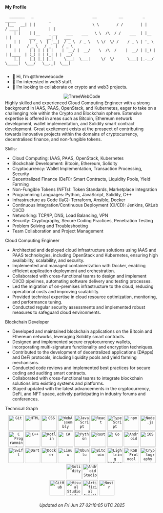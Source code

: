 **My Profile**

```
  _______   _                           __          __         _        _____               _        
 |__   __| | |                          \ \        / /        | |      / ____|             | |       
    | |    | |__    _ __    ___    ___   \ \  /\  / /    ___  | |__   | |        ___     __| |   ___ 
    | |    | '_ \  | '__|  / _ \  / _ \   \ \/  \/ /    / _ \ | '_ \  | |       / _ \   / _` |  / _ \
    | |    | | | | | |    |  __/ |  __/    \  /\  /    |  __/ | |_) | | |____  | (_) | | (_| | |  __/
    |_|    |_| |_| |_|     \___|  \___|     \/  \/      \___| |_.__/   \_____|  \___/   \__,_|  \___|
                                                                                                     
```

- 👋 Hi, I’m @threewebcode
- 👀 I’m interested in web3 stuff.
- 💞️ I’m looking to collaborate on crypto and web3 projects.

<p align="center" style="margin-bottom:-5px;">
    <img src="https://readme-typing-svg.demolab.com/?lines=FOCUS+ON+CLOUD+AI+AND+CRYPTO&font=Fira%20Code&center=true&width=420&height=50&duration=4000&pause=1000&color=051015&weight=600&size=24&vCenter=true" alt="ThreeWebCode" style="margin-bottom:-5px;" />
</p>

Highly skilled and experienced Cloud Computing Engineer with a strong background in IAAS, PAAS, OpenStack, and Kubernetes, eager to take on a challenging role within the Crypto and Blockchain sphere. Extensive expertise is offered in areas such as Bitcoin, Ethereum network development, wallet implementation, and Solidity smart contract development. Great excitement exists at the prospect of contributing towards innovative projects within the domains of cryptocurrency, decentralised finance, and non-fungible tokens.

Skills:
- Cloud Computing: IAAS, PAAS, OpenStack, Kubernetes
- Blockchain Development: Bitcoin, Ethereum, Solidity
- Cryptocurrency: Wallet Implementation, Transaction Processing, Security
- Decentralized Finance (DeFi): Smart Contracts, Liquidity Pools, Yield Farming
- Non-Fungible Tokens (NFTs): Token Standards, Marketplace Integration
- Programming Languages: Python, JavaScript, Solidity, C++
- Infrastructure as Code (IaC): Terraform, Ansible, Docker
- Continuous Integration/Continuous Deployment (CI/CD): Jenkins, GitLab CI/CD
- Networking: TCP/IP, DNS, Load Balancing, VPN
- Security: Cryptography, Secure Coding Practices, Penetration Testing
- Problem Solving and Troubleshooting
- Team Collaboration and Project Management

Cloud Computing Engineer

- Architected and deployed cloud infrastructure solutions using IAAS and PAAS technologies, including OpenStack and Kubernetes, ensuring high availability, scalability, and security.
- Implemented and managed containerization with Docker, enabling efficient application deployment and orchestration.
- Collaborated with cross-functional teams to design and implement CI/CD pipelines, automating software delivery and testing processes.
- Led the migration of on-premises infrastructure to the cloud, reducing operational costs and improving scalability.
- Provided technical expertise in cloud resource optimization, monitoring, and performance tuning.
- Conducted regular security assessments and implemented robust measures to safeguard cloud environments.

Blockchain Developer

- Developed and maintained blockchain applications on the Bitcoin and Ethereum networks, leveraging Solidity smart contracts.
- Designed and implemented secure cryptocurrency wallets, incorporating multi-signature functionality and encryption techniques.
- Contributed to the development of decentralized applications (DApps) and DeFi protocols, including liquidity pools and yield farming mechanisms.
- Conducted code reviews and implemented best practices for secure coding and auditing smart contracts.
- Collaborated with cross-functional teams to integrate blockchain solutions into existing systems and platforms.
- Stayed updated with the latest advancements in the cryptocurrency, DeFi, and NFT space, actively participating in industry forums and conferences.

Technical Graph

<div align="center">
        <code><img width="50" src="https://user-images.githubusercontent.com/25181517/192108372-f71d70ac-7ae6-4c0d-8395-51d8870c2ef0.png" alt="Git" title="Git"/></code>
        <code><img width="50" src="https://user-images.githubusercontent.com/25181517/192158954-f88b5814-d510-4564-b285-dff7d6400dad.png" alt="HTML" title="HTML"/></code>
        <code><img width="50" src="https://user-images.githubusercontent.com/25181517/183898674-75a4a1b1-f960-4ea9-abcb-637170a00a75.png" alt="CSS" title="CSS"/></code>
        <code><img width="50" src="https://user-images.githubusercontent.com/25181517/188324036-d704ac9a-6e61-4722-b978-254b25b61bed.png" alt="WebAssembly" title="WebAssembly"/></code>
        <code><img width="50" src="https://user-images.githubusercontent.com/25181517/117447155-6a868a00-af3d-11eb-9cfe-245df15c9f3f.png" alt="JavaScript" title="JavaScript"/></code>
        <code><img width="50" src="https://user-images.githubusercontent.com/25181517/183897015-94a058a6-b86e-4e42-a37f-bf92061753e5.png" alt="React" title="React"/></code>
        <code><img width="50" src="https://user-images.githubusercontent.com/25181517/183890598-19a0ac2d-e88a-4005-a8df-1ee36782fde1.png" alt="TypeScript" title="TypeScript"/></code>
        <code><img width="50" src="https://user-images.githubusercontent.com/25181517/121401671-49102800-c959-11eb-9f6f-74d49a5e1774.png" alt="npm" title="npm"/></code>
        <code><img width="50" src="https://user-images.githubusercontent.com/25181517/183568594-85e280a7-0d7e-4d1a-9028-c8c2209e073c.png" alt="Node.js" title="Node.js"/></code>
        <code><img width="50" src="https://upload.wikimedia.org/wikipedia/commons/thumb/1/18/C_Programming_Language.svg/1853px-C_Programming_Language.svg.png" alt="C Programming Language" title="C Programming Language"/></code>
       <code><img width="50" src="https://user-images.githubusercontent.com/25181517/192106073-90fffafe-3562-4ff9-a37e-c77a2da0ff58.png" alt="C++" title="C++"/></code>
       <code><img width="50" src="https://user-images.githubusercontent.com/25181517/185062810-7ee0c3d2-17f2-4a98-9d8a-a9576947692b.png" alt="Kotlin" title="Kotlin"/></code>
        <code><img width="50" src="https://user-images.githubusercontent.com/25181517/121405384-444d7300-c95d-11eb-959f-913020d3bf90.png" alt="C#" title="C#"/></code>
        <code><img width="50" src="https://user-images.githubusercontent.com/25181517/183423507-c056a6f9-1ba8-4312-a350-19bcbc5a8697.png" alt="Python" title="Python"/></code>
        <code><img width="50" src="https://user-images.githubusercontent.com/25181517/192599922-3a8ceb1c-ff1d-40bc-b73c-99ea1182d8ad.png" alt="Rust" title="Rust"/></code>
        <code><img width="50" src="https://user-images.githubusercontent.com/25181517/192149581-88194d20-1a37-4be8-8801-5dc0017ffbbe.png" alt="Go" title="Go"/></code>
        <code><img width="50" src="https://user-images.githubusercontent.com/25181517/117269608-b7dcfb80-ae58-11eb-8e66-6cc8753553f0.png" alt="Android" title="Android"/></code>
        <code><img width="50" src="https://user-images.githubusercontent.com/25181517/121406611-a8246b80-c95e-11eb-9b11-b771486377f6.png" alt="iOS" title="iOS"/></code>
        <code><img width="50" src="https://user-images.githubusercontent.com/25181517/121406389-6267a300-c95e-11eb-8d67-f1e22afe8aea.png" alt="Swift" title="Swift"/></code>
        <code><img width="50" src="https://user-images.githubusercontent.com/25181517/186150304-1568ffdf-4c62-4bdc-9cf1-8d8efcea7c5b.png" alt="Dart" title="Dart"/></code>
        <code><img width="50" src="https://user-images.githubusercontent.com/25181517/117207330-263ba280-adf4-11eb-9b97-0ac5b40bc3be.png" alt="Docker" title="Docker"/></code>
        <code><img width="50" src="https://github.com/marwin1991/profile-technology-icons/assets/76662862/2481dc48-be6b-4ebb-9e8c-3b957efe69fa" alt="Linux" title="Linux"/></code>
        <code><img width="50" src="https://user-images.githubusercontent.com/25181517/186884153-99edc188-e4aa-4c84-91b0-e2df260ebc33.png" alt="Ubuntu" title="Ubuntu"/></code>
  <code><img width="50" src="https://upload.wikimedia.org/wikipedia/commons/thumb/4/46/Bitcoin.svg/2048px-Bitcoin.svg.png" alt="Bitcoin" title="Bitcoin"/></code>
 <code><img width="50" src="https://upload.wikimedia.org/wikipedia/commons/thumb/2/25/Bitcoin_lightning_logo.svg/1024px-Bitcoin_lightning_logo.svg.png" alt="Lightning Network" title="Lightning Network"/></code>
  <code><img width="50" src="https://miro.medium.com/v2/resize:fit:1200/0*MtBYi1QJlPB0hBJR.png" alt="RGB Protocol" title="RGB Protocol"/></code>
  <code><img width="50" src="https://www.shutterstock.com/image-vector/cryptography-icon-thin-linear-outline-600nw-2117361122.jpg" alt="Cryptography" title="Cryptography"/></code>
   <code><img width="50" src="https://docs.soliditylang.org/en/latest/_images/solidity_logo.svg" alt="Solidity" title="Solidity"/></code>
  <code><img width="50" src="https://user-images.githubusercontent.com/25181517/192108895-20dc3343-43e3-4a54-a90e-13a4abbc57b9.png" alt="Android Studio" title="Android Studio"/></code>
 <div align="center">
        <code><img width="50" src="https://user-images.githubusercontent.com/25181517/192108374-8da61ba1-99ec-41d7-80b8-fb2f7c0a4948.png" alt="GitHub" title="GitHub"/></code>
        <code><img width="50" src="https://user-images.githubusercontent.com/25181517/192108891-d86b6220-e232-423a-bf5f-90903e6887c3.png" alt="Visual Studio Code" title="Visual Studio Code"/></code>
    <code><img width="50" src="https://static.vecteezy.com/system/resources/thumbnails/010/518/719/small/artificial-intelligence-ai-processor-chip-icon-symbol-for-graphic-design-logo-website-social-media-mobile-app-ui-illustration-vector.jpg" alt="Artificial Intelligence" title="Artificial Intelligence"/></code>
    <code><img width="50" src="https://user-images.githubusercontent.com/99301796/223592277-34058d0e-af30-411d-8dfe-87c42dacdcf2.png" alt="Nostr" title="Nostr"/></code>

</div>

###### Updated on Fri Jun 27 02:10:05 UTC 2025
